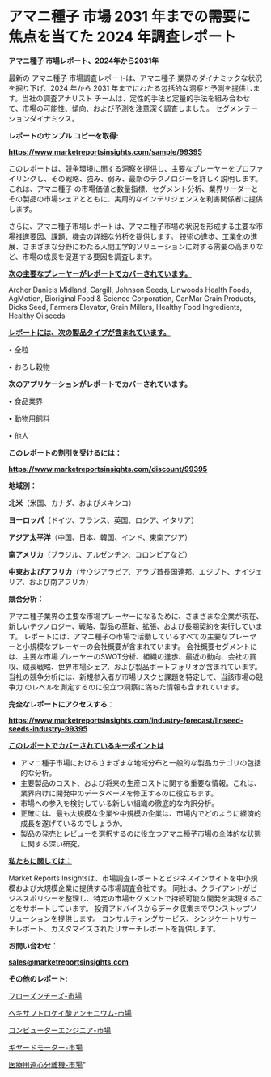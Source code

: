 # アマニ種子 市場 2031 年までの需要に焦点を当てた 2024 年調査レポート

<strong>アマニ種子 市場レポート、2024年から2031年</strong>

最新の アマニ種子 市場調査レポートは、アマニ種子 業界のダイナミックな状況を掘り下げ、2024 年から 2031 年までにわたる包括的な洞察と予測を提供します。当社の調査アナリスト チームは、定性的手法と定量的手法を組み合わせて、市場の可能性、傾向、および予測を注意深く調査しました。 セグメンテーションダイナミクス。



<strong>レポートのサンプル コピーを取得:</strong> <a href=https://www.marketreportsinsights.com/sample/99395>

<strong><u>https://www.marketreportsinsights.com/sample/99395</u></strong></a>

このレポートは、競争環境に関する洞察を提供し、主要なプレーヤーをプロファイリングし、その戦略、強み、弱み、最新のテクノロジーを詳しく説明します。 これは、アマニ種子 の市場価値と数量指標、セグメント分析、業界リーダーとその製品の市場シェアとともに、実用的なインテリジェンスを利害関係者に提供します。

さらに、アマニ種子市場レポートは、アマニ種子市場の状況を形成する主要な市場推進要因、課題、機会の詳細な分析を提供します。 技術の進歩、工業化の進展、さまざまな分野にわたる人間工学的ソリューションに対する需要の高まりなど、市場の成長を促進する要因を調査します。



<strong><u>次の主要なプレーヤーがレポートでカバーされています。</u></strong>

Archer Daniels Midland, Cargill, Johnson Seeds, Linwoods Health Foods, AgMotion, Bioriginal Food & Science Corporation, CanMar Grain Products, Dicks Seed, Farmers Elevator, Grain Millers, Healthy Food Ingredients, Healthy Oilseeds



<strong><u><b>レポートには、次の製品タイプが含まれています。</b></u></strong>

• 全粒

• おろし穀物



<strong><b>次のアプリケーションがレポートでカバーされています。</b></strong>

• 食品業界

• 動物用飼料

• 他人



<strong><b>このレポートの割引を受けるには：</b></strong><a href=https://www.marketreportsinsights.com/discount/99395>

<strong><u>https://www.marketreportsinsights.com/discount/99395</u></strong></a>



<strong>地域別：</strong>



<strong>北米</strong>（米国、カナダ、およびメキシコ）



<strong>ヨーロッパ</strong>（ドイツ、フランス、英国、ロシア、イタリア）



<strong>アジア太平洋</strong>（中国、日本、韓国、インド、東南アジア）



<strong>南アメリカ</strong>（ブラジル、アルゼンチン、コロンビアなど）



<strong>中東およびアフリカ</strong>（サウジアラビア、アラブ首長国連邦、エジプト、ナイジェリア、および南アフリカ）



<strong>競合分析：</strong>

アマニ種子業界の主要な市場プレーヤーになるために、さまざまな企業が現在、新しいテクノロジー、戦略、製品の革新、拡張、および長期契約を実行しています。 レポートには、アマニ種子の市場で活動しているすべての主要なプレーヤーと小規模なプレーヤーの会社概要が含まれています。 会社概要セグメントには、主要な市場プレーヤーのSWOT分析、組織の進歩、最近の動向、会社の買収、成長戦略、世界市場シェア、および製品ポートフォリオが含まれています。 当社の競争分析には、新規参入者が市場リスクと課題を特定して、当該市場の競争力 のレベルを測定するのに役立つ洞察に満ちた情報も含まれています。



<strong>完全なレポートにアクセスする</strong>：

<a href=https://www.marketreportsinsights.com/industry-forecast/linseed-seeds-industry-99395>

<strong><u>https://www.marketreportsinsights.com/industry-forecast/linseed-seeds-industry-99395</u></strong></a>



<strong><u><b>このレポートでカバーされているキーポイントは</b></u></strong>
<ul>
  <li>アマニ種子市場におけるさまざまな地域分布と一般的な製品カテゴリの包括的な分析。</li>
  <li>主要製品のコスト、および将来の生産コストに関する重要な情報。これは、業界向けに開発中のデータベースを修正するのに役立ちます。</li>
  <li>市場への参入を検討している新しい組織の徹底的な内訳分析。</li>
  <li>正確には、最も大規模な企業や中規模の企業は、市場内でどのように経済的成長を遂げているのでしょうか。</li>
  <li>製品の発売とレビューを選択するのに役立つアマニ種子市場の全体的な状態に関する深い研究。</li>
</ul>


<strong><u><b>私たちに関しては：</b></u></strong>

Market Reports Insightsは、市場調査レポートとビジネスインサイトを中小規模および大規模企業に提供する市場調査会社です。 同社は、クライアントがビジネスポリシーを整理し、特定の市場セグメントで持続可能な開発を実現することをサポートしています。 投資アドバイスからデータ収集までワンストップソリューションを提供します。 コンサルティングサービス、シンジケートリサーチレポート、カスタマイズされたリサーチレポートを提供します。



<strong><b>お問い合わせ</b></strong>：

<a href=mailto:sales@marketreportsinsights.com>

<strong><u>sales@marketreportsinsights.com</u></strong></a>



<strong>その他のレポート:</strong>

<a href=https://www.linkedin.com/pulse/フローズンチーズ-市場-2023-競争分析と事業成長-2030-pr-news-hub-wcj8f/>フローズンチーズ-市場</a>

<a href=https://www.linkedin.com/pulse/ヘキサフトロケイ酸アンモニウム-市場-2023-年のダイナミクスとビジネストレンド-yvrjf/>ヘキサフトロケイ酸アンモニウム-市場</a>

<a href=https://www.linkedin.com/pulse/コンピューターエンジニア-市場-2023-年のダイナミクスとビジネストレンド-xw86f/>コンピューターエンジニア-市場</a>

<a href=https://www.linkedin.com/pulse/ギヤードモーター-市場-2023-年のダイナミクスとビジネストレンド-2fs9f/>ギヤードモーター-市場</a>

<a href=https://www.linkedin.com/pulse/医療用遠心分離機-市場-2023-新興市場-将来の動向と市場需要-2030-pr-news-hub-zfakf/>医療用遠心分離機-市場</a>"
